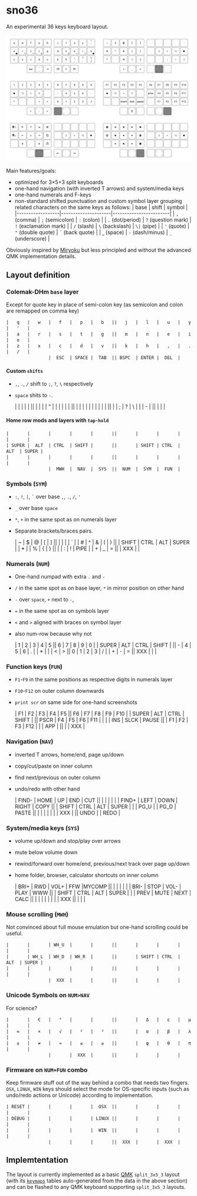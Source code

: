 # sno36

An experimental 36 keys keyboard layout.

![Layout overview](preview.png)

Main features/goals:

- optimized for 3×5+3 split keyboards
- one-hand navigation (with inverted T arrows) and system/media keys
- one-hand numerals and F-keys
- non-standard shifted punctuation and custom symbol layer grouping related characters on the same keys as follows:
	| base             | shift               | symbol                 |
	|------------------|---------------------|------------------------|
	| `,` (comma)      | `;` (semicolon)     | `:` (colon)            |
	| `.` (dot/period) | `?` (question mark) | `!` (exclamation mark) |
	| `/` (slash)      | `\` (backslash)     | `\|` (pipe)            |
	| `'` (quote)      | `"` (double quote)  | ``` ` ``` (back quote) |
	| `⎵` (space)      | `-` (dash/minus)    | `_` (underscore)       |

Obviously inspired by [Miryoku](https://github.com/manna-harbour/miryoku) but less principled and without the advanced QMK implementation details.



## Layout definition


### Colemak-DHm `base` layer

Except for quote key in place of semi-colon key (as semicolon and colon are remapped on comma key)

	|   q   |   w   |   f   |   p   |   b   ||   j   |   l   |   u   |   y   |   '   |
	|   a   |   r   |   s   |   t   |   g   ||   m   |   n   |   e   |   i   |   o   |
	|   z   |   x   |   c   |   d   |   v   ||   k   |   h   |   ,   |   .   |   /   |
	                |  ESC  | SPACE |  TAB  || BSPC  | ENTER |  DEL  |                


#### Custom `shifts`

- `,`, `.`, `/` shift to `;`, `?`, `\` respectively
- `space` shits to `-`.


	|       |       |       |       |       ||       |       |       |       |   "   |
	|       |       |       |       |       ||       |       |       |       |       |
	|       |       |       |       |       ||       |       |   ;   |   ?   |   \   |
	                |       |   -   |       ||       |       |       |                


#### Home row mods and layers with `tap-hold`

	|       |       |       |       |       ||       |       |       |       |       |
	| SUPER |  ALT  | CTRL  | SHIFT |       ||       | SHIFT | CTRL  |  ALT  | SUPER |
	|       |       |       |       |       ||       |       |       |       |       |
	                |  MWH  |  NAV  |  SYS  ||  NUM  |  SYM  |  FUN  |                



### Symbols (`SYM`)

- `:`, `!`, `|`, `` ` `` over base `,`, `.`, `/`, `'`
- `_` over base `space`
- `*`, `+` in the same spot as on numerals layer
- Separate brackets/braces pairs.


	|   ~   |   $   |   @   |   [   |   ]   ||       |       |       |       |   `   |
	|   #   |   ^   |   &   |   (   |   )   ||       | SHIFT | CTRL  |  ALT  | SUPER |
	|   *   |       |   %   |   {   |   }   ||       |       |   :   |   !   | PIPE  |
	                |   +   |   _   |   =   ||       |  XXX  |       |                



### Numerals (`NUM`)

- One-hand numpad with extra `.` and `-`
- `/` in the same spot as on base layer, `*` in mirror position on other hand
- `-` over `space`, `+` next to `-`,
- `=` in the same spot as on symbols layer
- `<` and `>` aligned with braces on symbol layer
- also num-row because why not


	|   1   |   2   |   3   |   4   |   5   ||   6   |   7   |   8   |   9   |   0   |
	| SUPER |  ALT  | CTRL  | SHIFT |       ||   -   |   4   |   5   |   6   |   .   |
	|   *   |       |       |   <   |   >   ||   0   |   1   |   2   |   3   |   /   |
	                |   +   |   -   |   =   ||  XXX  |       |       |                



### Function keys (`FUN`)

- `F1`-`F9` in the same positions as respective digits in numerals layer
- `F10`-`F12` on outer column downwards
- `print scr` on same side for one-hand screenshots


	|  F1   |  F2   |  F3   |  F4   |  F5   ||  F6   |  F7   |  F8   |  F9   |  F10  |
	| SUPER |  ALT  | CTRL  | SHIFT |       || PSCR  |  F4   |  F5   |  F6   |  F11  |
	|       |       |  INS  | SLCK  | PAUSE ||       |  F1   |  F2   |  F3   |  F12  |
	                |       |  APP  |       ||       |       |  XXX  |                



### Navigation (`NAV`)

- inverted T arrows, home/end, page up/down
- copy/cut/paste on inner column
- find next/previous on outer column
- undo/redo with other hand


	| FIND- | HOME  |  UP   |  END  | CUT   ||       |       |       |       |       |
	| FIND+ | LEFT  | DOWN  | RIGHT | COPY  ||       | SHIFT | CTRL  |  ALT  | SUPER |
	|       | PG_U  |       | PG_D  | PASTE ||       |       |       |       |       |
	                |       |  XXX  |       || UNDO  |       | REDO  |                



### System/media keys (`SYS`)

- volume up/down and stop/play over arrows
- mute below volume down
- rewind/forward over home/end, previous/next track over page up/down
- home folder, browser, calculator shortcuts on inner column


	| BRI+  |  RWD  | VOL+  |  FFW  |MYCOMP ||       |       |       |       |       |
	| BRI-  | STOP  | VOL-  | PLAY  |  WWW  ||       | SHIFT | CTRL  |  ALT  | SUPER |
	|       | PREV  | MUTE  | NEXT  | CALC  ||       |       |       |       |       |
	                |       |       |  XXX  ||       |       |       |                



### Mouse scrolling (`MWH`)

Not convinced about full mouse emulation but one-hand scrolling could be useful.

	|       |       | WH_U  |       |       ||       |       |       |       |       |
	|       | WH_L  | WH_D  | WH_R  |       ||       | SHIFT | CTRL  |  ALT  | SUPER |
	|       |       |       |       |       ||       |       |       |       |       |
	                |  XXX  |       |       ||       |       |       |                



### Unicode Symbols on `NUM>NAV`

For science?

	|       |   €   |   °   |       |       ||       |   Δ   |   ε   |   μ   |       |
	|   ∞   |   ×   |   √   |   ²   |   ³   ||       |   α   |   β   |   λ   |       |
	|   ±   |   ≠   |   ≈   |   ≤   |   ≥   ||       |   φ   |   θ   |   π   |       |
	                |       |  XXX  |       ||       |       |       |                



### Firmware on `NUM+FUN` combo

Keep firmware stuff out of the way behind a combo that needs two fingers.  
`OSX`, `LINUX`, `WIN` keys should select the mode for OS-specific inputs (such as undo/redo actions or Unicode) according to implementation.

	| RESET |       |       |       |  OSX  ||       |       |       |       |       |
	| DEBUG |       |       |       | LINUX ||       |       |       |       |       |
	|       |       |       |       |  WIN  ||       |       |       |       |       |
	                |       |       |       ||  XXX  |       |  XXX  |                





## Implemtentation

The layout is currently implemented as a basic [QMK](https://qmk.fm/) `split_3x5_3` layout
(with its [`keymaps`](qmk-layout/generated.h) tables auto-generated from the data in the above section)
and can be flashed to any QMK keyboard supporting `split_3x5_3` layouts.
